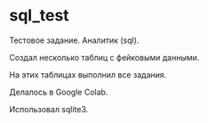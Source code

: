 # sql_test

Тестовое задание. Аналитик (sql).

Создал несколько таблиц с фейковыми данными.

На этих таблицах выполнил все задания.

Делалось в Google Colab.

Использовал sqlite3.
